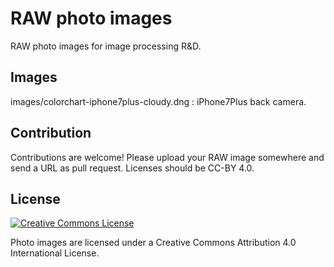 # RAW photo images

RAW photo images for image processing R&D.

## Images

images/colorchart-iphone7plus-cloudy.dng : iPhone7Plus back camera.

## Contribution

Contributions are welcome!
Please upload your RAW image somewhere and send a URL as pull request.
Licenses should be CC-BY 4.0.

## License

<a rel="license" href="http://creativecommons.org/licenses/by/4.0/"><img alt="Creative Commons License" style="border-width:0" src="https://i.creativecommons.org/l/by/4.0/88x31.png" /></a>

Photo images are licensed under a Creative Commons Attribution 4.0 International License.
